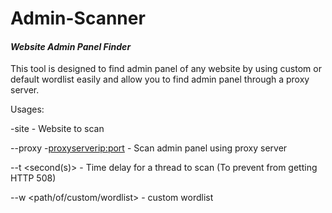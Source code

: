 # Admin-Scanner
#### ***Website Admin Panel Finder***



This tool is designed to find admin panel of any website by using custom  or default wordlist easily and allow you to find admin panel through a proxy server.

Usages:

-site <url of website> - Website to scan

--proxy <prorocol>-<proxyserverip:port> - Scan admin panel using proxy server

--t <second(s)> - Time delay for a thread to scan (To prevent from getting HTTP 508)

--w <path/of/custom/wordlist> - custom wordlist




